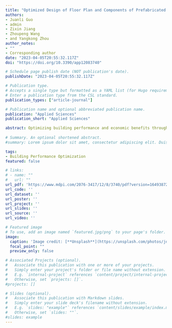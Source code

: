 ```yaml
---
title: "Optimized Design of Floor Plan and Components of Prefabricated Building with Energy-Cost Effect"
authors:
- Juanli Guo
- admin
- Zixin Jiang
- Zhoupeng Wang
- and Yangkong Zhou
author_notes:
- ""
- Corresponding author
date: "2023-04-05T20:55:32.117Z"
doi: "https://doi.org/10.3390/app12083740"

# Schedule page publish date (NOT publication's date).
publishDate: "2023-04-05T20:55:32.117Z"

# Publication type.
# Accepts a single type but formatted as a YAML list (for Hugo requirements).
# Enter a publication type from the CSL standard.
publication_types: ["article-journal"]

# Publication name and optional abbreviated publication name.
publication: "Applied Sciences"
publication_short: "Applied Sciences"

abstract: Optimizing building performance and economic benefits through feedback in building design is a hot topic in current academic research. However, few studies on prefabricated buildings have been undertaken in this field. Meanwhile, the methodology used for achieving optimized solutions is still poor. In this paper, genetic algorithms and correlation analysis are employed and two parametric design methods—i.e., the floor plan generation method and the component selection method—are proposed for the modularity of the prefabricated buildings. Taking a typical high-rise building in Tianjin as an example, correlation analyses are performed on the basis of the two proposed methods to enhance the depth of the optimized finding approach. The outcome of this research demonstrates the feasibility of the proposed numerical approach, which can produce the optimized floor plan and construction set under the local conditions. This also reveals that the shape coefficient and window-to-wall ratio are strongly correlated with the energy performance of a building, which can help architects to pursue optimized design solutions in the schematic design process.
  
# Summary. An optional shortened abstract.
#summary: Lorem ipsum dolor sit amet, consectetur adipiscing elit. Duis posuere tellus ac convallis placerat. Proin tincidunt magna sed ex sollicitudin condimentum.

tags:
- Building Performance Optimization
featured: false

# links:
# - name: ""
#   url: ""
url_pdf: 'https://www.mdpi.com/2076-3417/12/8/3740/pdf?version=1649387298'
url_code: ''
url_dataset: ''
url_poster: ''
url_project: ''
url_slides: ''
url_source: ''
url_video: ''

# Featured image
# To use, add an image named `featured.jpg/png` to your page's folder. 
image:
  caption: 'Image credit: [**Unsplash**](https://unsplash.com/photos/jdD8gXaTZsc)'
  focal_point: ""
  preview_only: false

# Associated Projects (optional).
#   Associate this publication with one or more of your projects.
#   Simply enter your project's folder or file name without extension.
#   E.g. `internal-project` references `content/project/internal-project/index.md`.
#   Otherwise, set `projects: []`.
#projects: []

# Slides (optional).
#   Associate this publication with Markdown slides.
#   Simply enter your slide deck's filename without extension.
#   E.g. `slides: "example"` references `content/slides/example/index.md`.
#   Otherwise, set `slides: ""`.
#slides: example
---
```

